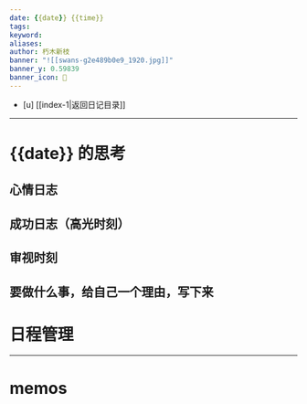 ```yaml
---
date: {{date}} {{time}}
tags:  
keyword: 
aliases: 
author: 朽木新枝
banner: "![[swans-g2e489b0e9_1920.jpg]]"
banner_y: 0.59839
banner_icon: 🍋
---
```


- [u] [[index-1|返回日记目录]]

---

# {{date}} 的思考

## 心情日志



## 成功日志（高光时刻）



## 审视时刻



##  要做什么事，给自己一个理由，写下来



# 日程管理



---

# memos
